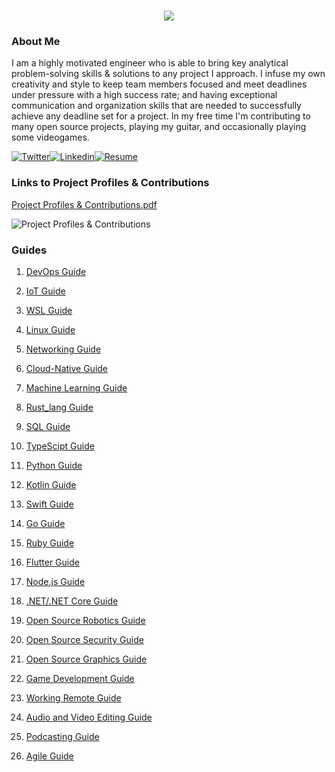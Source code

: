 <h1 align="center">
 <img src="https://user-images.githubusercontent.com/45159366/81243342-6c350f00-8fc4-11ea-9037-9cbe0f7bf3ff.png">
</h1>

### About Me
I am a highly motivated engineer who is able to bring key analytical problem-solving skills & solutions to any project I approach. I infuse my own creativity and style to keep team members focused and meet deadlines under pressure with a high success rate; and having exceptional communication and organization skills that are needed to successfully achieve any deadline set for a project. In my free time I'm contributing to many open source projects, playing my guitar, and occasionally playing some videogames.

[![Twitter](https://user-images.githubusercontent.com/45159366/85327986-bdba3000-b484-11ea-87f0-20be14e54852.png)](https://twitter.com/Miker256)[![Linkedin](https://user-images.githubusercontent.com/45159366/85327989-beeb5d00-b484-11ea-9996-d6042a365e34.png)](https://www.linkedin.com/in/michael-royal-b923b4134/)[![Resume](https://user-images.githubusercontent.com/45159366/85609897-5e3a5c80-b60b-11ea-94d4-751c7385e80a.png)](https://github.com/mikeroyal/mikeroyal.github.io/files/5170773/Michael-Royal-Resume.pdf)

### Links to Project Profiles & Contributions

[Project Profiles & Contributions.pdf](https://github.com/mikeroyal/mikeroyal.github.io/files/4875593/Links.to.Project.Contributions.pdf)

![Project Profiles & Contributions](https://user-images.githubusercontent.com/45159366/86542054-ed2a5d00-bec6-11ea-875e-9909383fe64c.png)

### Guides

1. [DevOps Guide](https://salsa.debian.org/mikeroyal-guest/devops)

2. [IoT Guide](https://github.com/mikeroyal/IoT-Guide)

3. [WSL Guide](https://github.com/mikeroyal/WSL-Guide)

4. [Linux Guide](https://github.com/mikeroyal/Linux-Guide)

5. [Networking Guide](https://github.com/mikeroyal/Networking-Guide)

6. [Cloud-Native Guide](https://github.com/mikeroyal/Cloud-Native-Guide)

7. [Machine Learning Guide](https://gitlab.com/maos20008/intro-to-machine-learning)

8. [Rust_lang Guide](https://github.com/mikeroyal/Rust_lang-Guide)

9. [SQL Guide](https://github.com/mikeroyal/SQL-Guide)

10. [TypeScipt Guide](https://github.com/mikeroyal/TypeScript-Guide)

11. [Python Guide](https://github.com/mikeroyal/Python-Guide)

12. [Kotlin Guide](https://github.com/mikeroyal/Kotlin-Guide)

13. [Swift Guide](https://github.com/mikeroyal/Swift-Guide)

14. [Go Guide](https://github.com/mikeroyal/Go-Guide)

15. [Ruby Guide](https://github.com/mikeroyal/Ruby-Guide)

16. [Flutter Guide](https://github.com/mikeroyal/Flutter-Guide)

17. [Node.js Guide](https://github.com/mikeroyal/Node.js-Guide)

18. [.NET/.NET Core Guide](https://github.com/mikeroyal/.NET-Guide)

19. [Open Source Robotics Guide](https://invent.kde.org/mikeroyal/robotics)

20. [Open Source Security Guide](https://salsa.debian.org/mikeroyal-guest/open-source-security-guide)

21. [Open Source Graphics Guide](https://gitlab.com/maos20008/open-source-3d-modeling-guide)

22. [Game Development Guide](https://github.com/mikeroyal/Game-Development-Guide)

23. [Working Remote Guide](https://github.com/mikeroyal/Working-Remote-Guide)

24. [Audio and Video Editing Guide](https://github.com/mikeroyal/Audio-and-Video-Editing-Guide)

25. [Podcasting Guide](https://github.com/mikeroyal/Podcasting-Guide)

26. [Agile Guide](https://github.com/mikeroyal/Agile-Guide)
